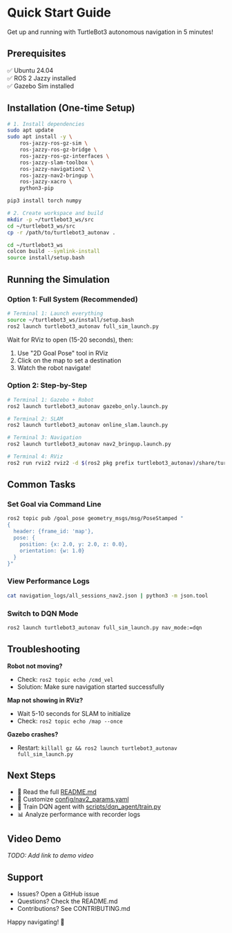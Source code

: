 # Quick Start Guide

Get up and running with TurtleBot3 autonomous navigation in 5 minutes!

## Prerequisites

✅ Ubuntu 24.04  
✅ ROS 2 Jazzy installed  
✅ Gazebo Sim installed  

## Installation (One-time Setup)

```bash
# 1. Install dependencies
sudo apt update
sudo apt install -y \
    ros-jazzy-ros-gz-sim \
    ros-jazzy-ros-gz-bridge \
    ros-jazzy-ros-gz-interfaces \
    ros-jazzy-slam-toolbox \
    ros-jazzy-navigation2 \
    ros-jazzy-nav2-bringup \
    ros-jazzy-xacro \
    python3-pip

pip3 install torch numpy

# 2. Create workspace and build
mkdir -p ~/turtlebot3_ws/src
cd ~/turtlebot3_ws/src
cp -r /path/to/turtlebot3_autonav .

cd ~/turtlebot3_ws
colcon build --symlink-install
source install/setup.bash
```

## Running the Simulation

### Option 1: Full System (Recommended)

```bash
# Terminal 1: Launch everything
source ~/turtlebot3_ws/install/setup.bash
ros2 launch turtlebot3_autonav full_sim_launch.py
```

Wait for RViz to open (15-20 seconds), then:
1. Use "2D Goal Pose" tool in RViz
2. Click on the map to set a destination
3. Watch the robot navigate!

### Option 2: Step-by-Step

```bash
# Terminal 1: Gazebo + Robot
ros2 launch turtlebot3_autonav gazebo_only.launch.py

# Terminal 2: SLAM
ros2 launch turtlebot3_autonav online_slam.launch.py

# Terminal 3: Navigation
ros2 launch turtlebot3_autonav nav2_bringup.launch.py

# Terminal 4: RViz
ros2 run rviz2 rviz2 -d $(ros2 pkg prefix turtlebot3_autonav)/share/turtlebot3_autonav/rviz/navigation.rviz
```

## Common Tasks

### Set Goal via Command Line

```bash
ros2 topic pub /goal_pose geometry_msgs/msg/PoseStamped "
{
  header: {frame_id: 'map'},
  pose: {
    position: {x: 2.0, y: 2.0, z: 0.0},
    orientation: {w: 1.0}
  }
}"
```

### View Performance Logs

```bash
cat navigation_logs/all_sessions_nav2.json | python3 -m json.tool
```

### Switch to DQN Mode

```bash
ros2 launch turtlebot3_autonav full_sim_launch.py nav_mode:=dqn
```

## Troubleshooting

**Robot not moving?**
- Check: `ros2 topic echo /cmd_vel`
- Solution: Make sure navigation started successfully

**Map not showing in RViz?**
- Wait 5-10 seconds for SLAM to initialize
- Check: `ros2 topic echo /map --once`

**Gazebo crashes?**
- Restart: `killall gz && ros2 launch turtlebot3_autonav full_sim_launch.py`

## Next Steps

- 📖 Read the full [README.md](README.md)
- 🔧 Customize [config/nav2_params.yaml](config/nav2_params.yaml)
- 🤖 Train DQN agent with [scripts/dqn_agent/train.py](scripts/dqn_agent/train.py)
- 📊 Analyze performance with recorder logs

## Video Demo

*TODO: Add link to demo video*

## Support

- Issues? Open a GitHub issue
- Questions? Check the README.md
- Contributions? See CONTRIBUTING.md

Happy navigating! 🚀


